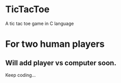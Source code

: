 # TicTacToe
A tic tac toe game in C language
# For two human players
## Will add player vs computer soon.
Keep coding...
